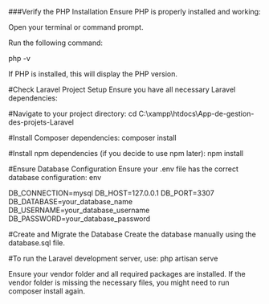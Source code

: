 ###Verify the PHP Installation
Ensure PHP is properly installed and working:

Open your terminal or command prompt.

Run the following command:

php -v

If PHP is installed, this will display the PHP version.

#Check Laravel Project Setup
Ensure you have all necessary Laravel dependencies:

#Navigate to your project directory:
cd C:\xampp\htdocs\App-de-gestion-des-projets-Laravel

#Install Composer dependencies:
composer install

#Install npm dependencies (if you decide to use npm later):
npm install


#Ensure Database Configuration
Ensure your .env file has the correct database configuration:
env

DB_CONNECTION=mysql
DB_HOST=127.0.0.1
DB_PORT=3307
DB_DATABASE=your_database_name
DB_USERNAME=your_database_username
DB_PASSWORD=your_database_password


#Create and Migrate the Database
Create the database manually using the database.sql file.


#To run the Laravel development server, use:
php artisan serve

Ensure your vendor folder and all required packages are installed. If the vendor folder is missing the necessary files, you might need to run composer install again.
